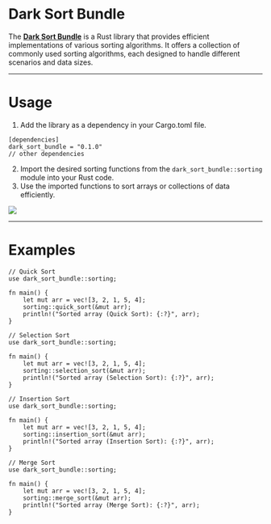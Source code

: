 # Dark Sort Bundle

The **[Dark Sort Bundle](https://crates.io/crates/dark_sort_bundle)** is a Rust library that provides efficient implementations of various sorting algorithms. It offers a collection of commonly used sorting algorithms, each designed to handle different scenarios and data sizes.

***

# Usage

1) Add the library as a dependency in your Cargo.toml file.
```
[dependencies]
dark_sort_bundle = "0.1.0"
// other dependencies
```
2) Import the desired sorting functions from the ```dark_sort_bundle::sorting``` module into your Rust code.
3) Use the imported functions to sort arrays or collections of data efficiently.


<img src="./demo.gif">

***
# Examples
```
// Quick Sort
use dark_sort_bundle::sorting;

fn main() {
    let mut arr = vec![3, 2, 1, 5, 4];
    sorting::quick_sort(&mut arr);
    println!("Sorted array (Quick Sort): {:?}", arr);
}
```

```
// Selection Sort
use dark_sort_bundle::sorting;

fn main() {
    let mut arr = vec![3, 2, 1, 5, 4];
    sorting::selection_sort(&mut arr);
    println!("Sorted array (Selection Sort): {:?}", arr);
}
```

```
// Insertion Sort
use dark_sort_bundle::sorting;

fn main() {
    let mut arr = vec![3, 2, 1, 5, 4];
    sorting::insertion_sort(&mut arr);
    println!("Sorted array (Insertion Sort): {:?}", arr);
}
```

```
// Merge Sort
use dark_sort_bundle::sorting;

fn main() {
    let mut arr = vec![3, 2, 1, 5, 4];
    sorting::merge_sort(&mut arr);
    println!("Sorted array (Merge Sort): {:?}", arr);
}
```


